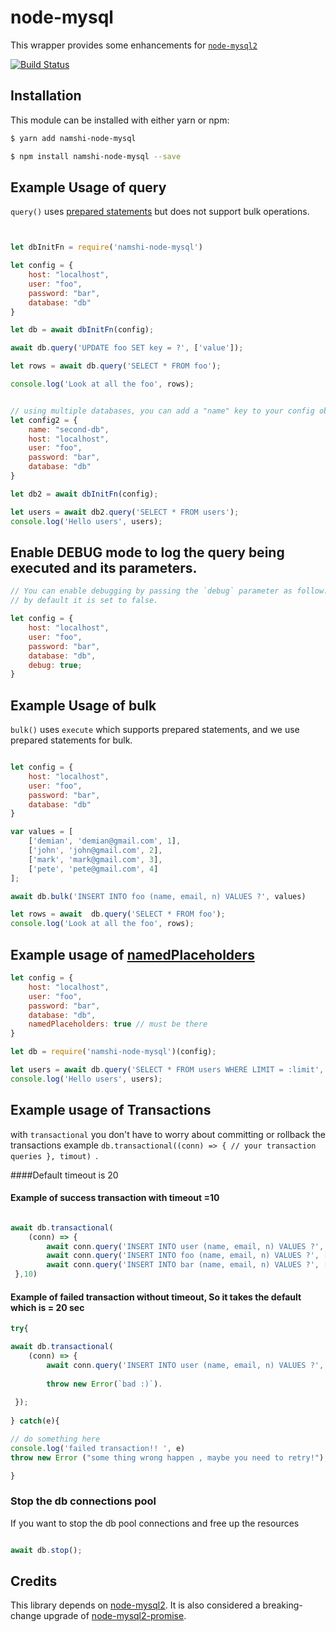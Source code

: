 # node-mysql

This wrapper provides some enhancements for [`node-mysql2`](https://github.com/sidorares/node-mysql2)

[![Build Status](https://travis-ci.com/namshi/node-mysql.svg?token=V2NdsNG4wfMuQLkCArk9&branch=master)](https://travis-ci.com/namshi/node-mysql)

## Installation

This module can be installed with either yarn or npm:

``` bash
$ yarn add namshi-node-mysql
```

``` bash
$ npm install namshi-node-mysql --save
```

## Example Usage of query

`query()` uses [prepared statements](https://github.com/sidorares/node-mysql2#prepared-statements) but does not support
bulk operations.

``` js


let dbInitFn = require('namshi-node-mysql')

let config = {
	host: "localhost",
	user: "foo",
	password: "bar",
	database: "db"
}

let db = await dbInitFn(config); 

await db.query('UPDATE foo SET key = ?', ['value']);

let rows = await db.query('SELECT * FROM foo');

console.log('Look at all the foo', rows);


// using multiple databases, you can add a "name" key to your config object. For example:
let config2 = {
	name: "second-db",
	host: "localhost",
	user: "foo",
	password: "bar",
	database: "db"
}

let db2 = await dbInitFn(config); 

let users = await db2.query('SELECT * FROM users');
console.log('Hello users', users);

```

## Enable DEBUG mode to log the query being executed and its parameters.

``` js
// You can enable debugging by passing the `debug` parameter as follow:
// by default it is set to false.

let config = {
	host: "localhost",
	user: "foo",
	password: "bar",
	database: "db",
	debug: true;
}
```

## Example Usage of bulk

`bulk()` uses `execute` which supports prepared statements, and we use prepared statements for bulk.

``` js

let config = {
	host: "localhost",
	user: "foo",
	password: "bar",
	database: "db"
}

var values = [
    ['demian', 'demian@gmail.com', 1],
    ['john', 'john@gmail.com', 2],
    ['mark', 'mark@gmail.com', 3],
    ['pete', 'pete@gmail.com', 4]
];

await db.bulk('INSERT INTO foo (name, email, n) VALUES ?', values)

let rows = await  db.query('SELECT * FROM foo');
console.log('Look at all the foo', rows);

```

## Example usage of [namedPlaceholders]((https://github.com/sidorares/node-mysql2#named-placeholders))

``` js
let config = {
	host: "localhost",
	user: "foo",
	password: "bar",
	database: "db",
	namedPlaceholders: true // must be there 
}

let db = require('namshi-node-mysql')(config);

let users = await db.query('SELECT * FROM users WHERE LIMIT = :limit', {limit: 10})
console.log('Hello users', users);


```

## Example usage of Transactions

 with ```transactional``` you don't have to worry about committing or rollback the transactions example
```db.transactional((conn) => { // your transaction queries }, timout) ```.
 

####Default timeout is 20



#### Example of success transaction with timeout =10
``` js

await db.transactional(
    (conn) => { 
        await conn.query('INSERT INTO user (name, email, n) VALUES ?', [values1]);
        await conn.query('INSERT INTO foo (name, email, n) VALUES ?', [values2]);
        await conn.query('INSERT INTO bar (name, email, n) VALUES ?', [values3]);
 },10)


```


#### Example of failed transaction without timeout, So it takes the default which is = 20 sec

``` js
try{

await db.transactional(
    (conn) => { 
        await conn.query('INSERT INTO user (name, email, n) VALUES ?', [values]);
        
        throw new Error(`bad :)`).
        
 });
 
} catch(e){

// do something here 
console.log('failed transaction!! ', e)
throw new Error ("some thing wrong happen , maybe you need to retry!");

}

```

### Stop the db connections pool

If you want to stop the db pool connections and free up the resources

```js

await db.stop();

```


## Credits

This library depends on [node-mysql2](https://github.com/sidorares/node-mysql2). It is also considered a breaking-change
upgrade of [node-mysql2-promise](https://github.com/namshi/node-mysql2-promise).
